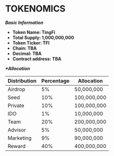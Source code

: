 # TOKENOMICS

_**Basic Information**_

* **Token Name: TingFi**
* **Total Supply: 1,000,000,000**
* **Token Ticker: TFI**
* **Chain: TBA**
* **Decimal: TBA**
* **Contract address: TBA**

_**\*Allocation**_

| **Distribution** | **Percentage** | **Allocation** |
| ---------------- | -------------- | -------------- |
| Airdrop          | 5%             | 50,000,000     |
| Seed             | 10%            | 100,000,000    |
| Private          | 10%            | 100,000,000    |
| IDO              | 1%             | 10,000,000     |
| Team             | 20%            | 200,000,000    |
| Advisor          | 5%             | 50,000,000     |
| Marketing        | 9%             | 90,000,000     |
| Reward           | 40%            | 400,000,000    |
